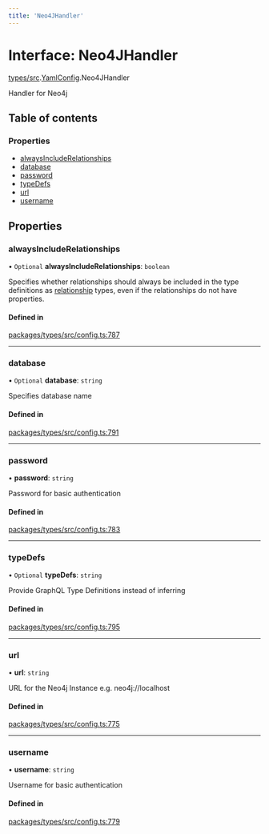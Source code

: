 ```yaml
---
title: 'Neo4JHandler'
---
```


# Interface: Neo4JHandler

[types/src](../modules/types_src).[YamlConfig](../modules/types_src.YamlConfig).Neo4JHandler

Handler for Neo4j

## Table of contents

### Properties

- [alwaysIncludeRelationships](types_src.YamlConfig.Neo4JHandler#alwaysincluderelationships)
- [database](types_src.YamlConfig.Neo4JHandler#database)
- [password](types_src.YamlConfig.Neo4JHandler#password)
- [typeDefs](types_src.YamlConfig.Neo4JHandler#typedefs)
- [url](types_src.YamlConfig.Neo4JHandler#url)
- [username](types_src.YamlConfig.Neo4JHandler#username)

## Properties

### alwaysIncludeRelationships

• `Optional` **alwaysIncludeRelationships**: `boolean`

Specifies whether relationships should always be included in the type definitions as [relationship](https://grandstack.io/docs/neo4j-graphql-js.html#relationship-types) types, even if the relationships do not have properties.

#### Defined in

[packages/types/src/config.ts:787](https://github.com/Urigo/graphql-mesh/blob/master/packages/types/src/config.ts#L787)

___

### database

• `Optional` **database**: `string`

Specifies database name

#### Defined in

[packages/types/src/config.ts:791](https://github.com/Urigo/graphql-mesh/blob/master/packages/types/src/config.ts#L791)

___

### password

• **password**: `string`

Password for basic authentication

#### Defined in

[packages/types/src/config.ts:783](https://github.com/Urigo/graphql-mesh/blob/master/packages/types/src/config.ts#L783)

___

### typeDefs

• `Optional` **typeDefs**: `string`

Provide GraphQL Type Definitions instead of inferring

#### Defined in

[packages/types/src/config.ts:795](https://github.com/Urigo/graphql-mesh/blob/master/packages/types/src/config.ts#L795)

___

### url

• **url**: `string`

URL for the Neo4j Instance e.g. neo4j://localhost

#### Defined in

[packages/types/src/config.ts:775](https://github.com/Urigo/graphql-mesh/blob/master/packages/types/src/config.ts#L775)

___

### username

• **username**: `string`

Username for basic authentication

#### Defined in

[packages/types/src/config.ts:779](https://github.com/Urigo/graphql-mesh/blob/master/packages/types/src/config.ts#L779)
